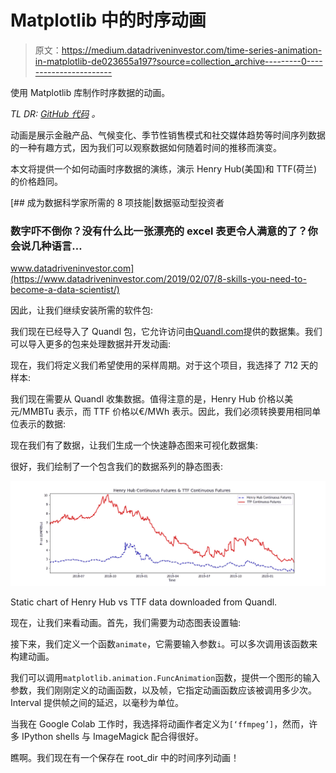 # Matplotlib 中的时序动画

> 原文：<https://medium.datadriveninvestor.com/time-series-animation-in-matplotlib-de023655a197?source=collection_archive---------0----------------------->

使用 Matplotlib 库制作时序数据的动画。

*TL DR:* [*GitHub 代码*](https://github.com/David-Woroniuk/Medium-Articles/blob/master/Time_Series_Animation_in_Matplotlib.ipynb) *。*

动画是展示金融产品、气候变化、季节性销售模式和社交媒体趋势等时间序列数据的一种有趣方式，因为我们可以观察数据如何随着时间的推移而演变。

本文将提供一个如何动画时序数据的演练，演示 Henry Hub(美国)和 TTF(荷兰)的价格趋同。

[](https://www.datadriveninvestor.com/2019/02/07/8-skills-you-need-to-become-a-data-scientist/) [## 成为数据科学家所需的 8 项技能|数据驱动型投资者

### 数字吓不倒你？没有什么比一张漂亮的 excel 表更令人满意的了？你会说几种语言…

www.datadriveninvestor.com](https://www.datadriveninvestor.com/2019/02/07/8-skills-you-need-to-become-a-data-scientist/) 

因此，让我们继续安装所需的软件包:

我们现在已经导入了 Quandl 包，它允许访问由[Quandl.com](https://www.quandl.com)提供的数据集。我们可以导入更多的包来处理数据并开发动画:

现在，我们将定义我们希望使用的采样周期。对于这个项目，我选择了 712 天的样本:

我们现在需要从 Quandl 收集数据。值得注意的是，Henry Hub 价格以美元/MMBTu 表示，而 TTF 价格以€/MWh 表示。因此，我们必须转换要用相同单位表示的数据:

现在我们有了数据，让我们生成一个快速静态图来可视化数据集:

很好，我们绘制了一个包含我们的数据系列的静态图表:

![](img/7e7d437e42689576961af0b0c9e68558.png)

Static chart of Henry Hub vs TTF data downloaded from Quandl.

现在，让我们来看动画。首先，我们需要为动态图表设置轴:

接下来，我们定义一个函数`animate`，它需要输入参数`i`。可以多次调用该函数来构建动画。

我们可以调用`matplotlib.animation.FuncAnimation`函数，提供一个图形的输入参数，我们刚刚定义的动画函数，以及帧，它指定动画函数应该被调用多少次。Interval 提供帧之间的延迟，以毫秒为单位。

当我在 Google Colab 工作时，我选择将动画作者定义为`[‘ffmpeg’]`，然而，许多 IPython shells 与 ImageMagick 配合得很好。

瞧啊。我们现在有一个保存在 root_dir 中的时间序列动画！